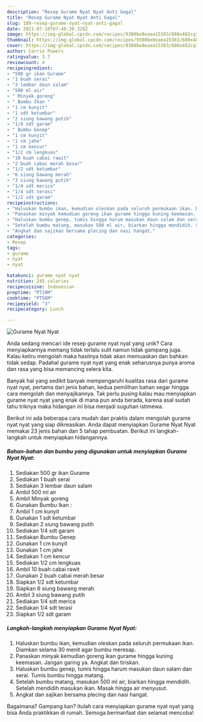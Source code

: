 ```yaml
---
description: "Resep Gurame Nyat Nyat Anti Gagal"
title: "Resep Gurame Nyat Nyat Anti Gagal"
slug: 189-resep-gurame-nyat-nyat-anti-gagal
date: 2021-07-10T07:48:20.328Z
image: https://img-global.cpcdn.com/recipes/9380be8eaea15383/680x482cq70/gurame-nyat-nyat-foto-resep-utama.jpg
thumbnail: https://img-global.cpcdn.com/recipes/9380be8eaea15383/680x482cq70/gurame-nyat-nyat-foto-resep-utama.jpg
cover: https://img-global.cpcdn.com/recipes/9380be8eaea15383/680x482cq70/gurame-nyat-nyat-foto-resep-utama.jpg
author: Carrie Powers
ratingvalue: 3.7
reviewcount: 4
recipeingredient:
- "500 gr ikan Gurame"
- "1 buah serai"
- "3 lembar daun salam"
- "500 ml air"
- " Minyak goreng"
- " Bumbu Ikan "
- "1 cm kunyit"
- "1 sdt ketumbar"
- "2 siung bawang putih"
- "1/4 sdt garam"
- " Bumbu Genep"
- "1 cm kunyit"
- "1 cm jahe"
- "1 cm kencur"
- "1/2 cm lengkuas"
- "10 buah cabai rawit"
- "2 buah cabai merah besar"
- "1/2 sdt ketumbar"
- "6 siung bawang merah"
- "3 siung bawang putih"
- "1/4 sdt merica"
- "1/4 sdt terasi"
- "1/2 sdt garam"
recipeinstructions:
- "Haluskan bumbu ikan, kemudian oleskan pada seluruh permukaan ikan. Diamkan selama 30 menit agar bumbu meresap."
- "Panaskan minyak kemudian goreng ikan gurame hingga kuning keemasan. Jangan garing ya. Angkat dan tiriskan."
- "Haluskan bumbu genep, tumis hingga harum masukan daun salam dan serai. Tumis bumbu hingga matang."
- "Setelah bumbu matang, masukan 500 ml air, biarkan hingga mendidih. Setelah mendidih masukan ikan. Masak hingga air menyusut."
- "Angkat dan sajikan bersama plecing dan nasi hangat."
categories:
- Resep
tags:
- gurame
- nyat
- nyat

katakunci: gurame nyat nyat 
nutrition: 245 calories
recipecuisine: Indonesian
preptime: "PT20M"
cooktime: "PT56M"
recipeyield: "3"
recipecategory: Lunch

---
```



![Gurame Nyat Nyat](https://img-global.cpcdn.com/recipes/9380be8eaea15383/680x482cq70/gurame-nyat-nyat-foto-resep-utama.jpg)

Anda sedang mencari ide resep gurame nyat nyat yang unik? Cara menyiapkannya memang tidak terlalu sulit namun tidak gampang juga. Kalau keliru mengolah maka hasilnya tidak akan memuaskan dan bahkan tidak sedap. Padahal gurame nyat nyat yang enak seharusnya punya aroma dan rasa yang bisa memancing selera kita.



Banyak hal yang sedikit banyak mempengaruhi kualitas rasa dari gurame nyat nyat, pertama dari jenis bahan, kedua pemilihan bahan segar hingga cara mengolah dan menyajikannya. Tak perlu pusing kalau mau menyiapkan gurame nyat nyat yang enak di mana pun anda berada, karena asal sudah tahu triknya maka hidangan ini bisa menjadi suguhan istimewa.


Berikut ini ada beberapa cara mudah dan praktis dalam mengolah gurame nyat nyat yang siap dikreasikan. Anda dapat menyiapkan Gurame Nyat Nyat memakai 23 jenis bahan dan 5 tahap pembuatan. Berikut ini langkah-langkah untuk menyiapkan hidangannya.

<!--inarticleads1-->

##### Bahan-bahan dan bumbu yang digunakan untuk menyiapkan Gurame Nyat Nyat:

1. Sediakan 500 gr ikan Gurame
1. Sediakan 1 buah serai
1. Sediakan 3 lembar daun salam
1. Ambil 500 ml air
1. Ambil  Minyak goreng
1. Gunakan  Bumbu Ikan :
1. Ambil 1 cm kunyit
1. Gunakan 1 sdt ketumbar
1. Sediakan 2 siung bawang putih
1. Sediakan 1/4 sdt garam
1. Sediakan  Bumbu Genep
1. Gunakan 1 cm kunyit
1. Gunakan 1 cm jahe
1. Sediakan 1 cm kencur
1. Sediakan 1/2 cm lengkuas
1. Ambil 10 buah cabai rawit
1. Gunakan 2 buah cabai merah besar
1. Siapkan 1/2 sdt ketumbar
1. Siapkan 6 siung bawang merah
1. Ambil 3 siung bawang putih
1. Sediakan 1/4 sdt merica
1. Sediakan 1/4 sdt terasi
1. Siapkan 1/2 sdt garam




<!--inarticleads2-->

##### Langkah-langkah menyiapkan Gurame Nyat Nyat:

1. Haluskan bumbu ikan, kemudian oleskan pada seluruh permukaan ikan. Diamkan selama 30 menit agar bumbu meresap.
1. Panaskan minyak kemudian goreng ikan gurame hingga kuning keemasan. Jangan garing ya. Angkat dan tiriskan.
1. Haluskan bumbu genep, tumis hingga harum masukan daun salam dan serai. Tumis bumbu hingga matang.
1. Setelah bumbu matang, masukan 500 ml air, biarkan hingga mendidih. Setelah mendidih masukan ikan. Masak hingga air menyusut.
1. Angkat dan sajikan bersama plecing dan nasi hangat.




Bagaimana? Gampang kan? Itulah cara menyiapkan gurame nyat nyat yang bisa Anda praktikkan di rumah. Semoga bermanfaat dan selamat mencoba!
